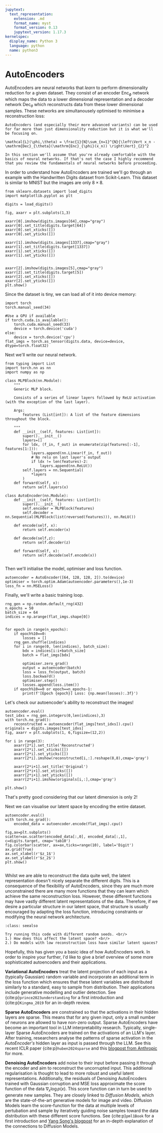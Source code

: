 ```yaml
---
jupytext:
  text_representation:
    extension: .md
    format_name: myst
    format_version: 0.13
    jupytext_version: 1.17.3
kernelspec:
  display_name: Python 3
  language: python
  name: python3
---
```


# AutoEncoders

AutoEncoders are neural networks that *learn* to perform dimensionality reduction for a given dataset. They consist of an encoder $\mathrm{Enc}_{\phi}$ network which maps the data to a lower dimensional representation and a decoder network $\mathrm{Dec}_{\theta}$ which reconstructs data from these lower dimensional samples. These networks are simultanousely optimised to minimise a reconstruction loss:

```{margin}
AutoEncoders (and especially their more advanced variants) can be used for far more than just dimensionality reduction but it is what we'll be focusing on.
```


```{math}
\mathcal{L}(\phi,\theta) = \frac{1}{N}\sum_{n=1}^{N}{\left\Vert x_n - \mathrm{Dec}_{\theta}(\mathrm{Enc}_{\phi}(x_n)) \right\Vert}_{2}^2
```

```{warning}
In this section we'll assume that you're already comfortable with the basics of neural networks. If that's not the case I highly recommend that you review the fundamentals of neural networks before proceeding.
```

In order to understand how AutoEncoders are trained we'll go through an example with the Handwritten Digits dataset from Scikit-Learn. This dataset is similar to MNIST but the images are only $8\times 8$.

```{code-cell}
from sklearn.datasets import load_digits
import matplotlib.pyplot as plt

digits = load_digits()

fig, axarr = plt.subplots(1,3)

axarr[0].imshow(digits.images[64],cmap="gray")
axarr[0].set_title(digits.target[64])
axarr[0].set_xticks([])
axarr[0].set_yticks([])

axarr[1].imshow(digits.images[1337],cmap="gray")
axarr[1].set_title(digits.target[1337])
axarr[1].set_xticks([])
axarr[1].set_yticks([])


axarr[2].imshow(digits.images[5],cmap="gray")
axarr[2].set_title(digits.target[5])
axarr[2].set_xticks([])
axarr[2].set_yticks([])
plt.show()
```

Since the dataset is tiny, we can load all of it into device memory:
```{code-cell}
import torch
torch.manual_seed(34)

#Use a GPU if available
if torch.cuda.is_available():
    torch.cuda.manual_seed(33)
    device = torch.device('cuda')
else:
    device = torch.device('cpu')
flat_imgs = torch.as_tensor(digits.data, device=device, dtype=torch.float32)
```


Next we'll write our neural network.

```{code-cell}
from typing import List
import torch.nn as nn
import numpy as np

class MLPBlock(nn.Module):
    """
    Generic MLP block. 
    
    Consists of a series of linear layers followed by ReLU activation (with the exception of the last layer).

    Args:
        features (List[int]): A list of the feature dimensions throughout the block.

    """
    def __init__(self, features: List[int]):
        super().__init__()
        layers=[]
        for ldx, (f_in, f_out) in enumerate(zip(features[:-1], features[1:])):
            layers.append(nn.Linear(f_in, f_out))
            # No relu on last layer's output
            if ldx != len(features)-2:
                layers.append(nn.ReLU())
        self.layers = nn.Sequential(
            *layers
        )
    def forward(self, x):
        return self.layers(x)

class AutoEncoder(nn.Module):
    def __init__(self, features: List[int]):
        super().__init__()
        self.encoder = MLPBlock(features)
        self.decoder = nn.Sequential(MLPBlock(list(reversed(features))), nn.ReLU())
    
    def encode(self, x):
        return self.encoder(x)

    def decode(self,z):
        return self.decoder(z)

    def forward(self, x):
        return self.decode(self.encode(x)) 
    
```

Then we'll initialise the model, optimiser and loss function.

```{code-cell}
autoencoder = AutoEncoder([64, 128, 128, 2]).to(device)
optimiser = torch.optim.Adam(autoencoder.parameters(),1e-3)
loss_fn = nn.MSELoss()
```

Finally, we'll write a basic training loop.

```{code-cell}
rng_gen = np.random.default_rng(432)
n_epochs = 50
batch_size = 64
indices = np.arange(flat_imgs.shape[0])


for epoch in range(n_epochs):
    if epoch%10==0:
        losses = []
    rng_gen.shuffle(indices)
    for i in range(0, len(indices), batch_size):
        bdx = indices[i:i+batch_size]
        batch = flat_imgs[bdx]

        optimiser.zero_grad()
        output = autoencoder(batch)
        loss = loss_fn(output, batch)
        loss.backward()
        optimiser.step()
        losses.append(loss.item())  
    if epoch%10==0 or epoch==n_epochs-1: 
        print(f'[Epoch {epoch}] Loss: {np.mean(losses):.3f}')
```


Let's check our autoencoder's ability to reconstruct the images!

```{code-cell}
autoencoder.eval()
test_idxs = rng_gen.integers(0,len(indices),3)
with torch.no_grad():
    reconstructed = autoencoder(flat_imgs[test_idxs]).cpu()
originals = digits.images[test_idxs]
fig, axarr = plt.subplots(1, 6,figsize=(12,2))

for i in range(3):
    axarr[2*i].set_title('Reconstructed')
    axarr[2*i].set_xticks([])
    axarr[2*i].set_yticks([])
    axarr[2*i].imshow(reconstructed[i,:].reshape(8,8),cmap='gray')
    
    axarr[2*i+1].set_title('Original')
    axarr[2*i+1].set_xticks([])
    axarr[2*i+1].set_yticks([])
    axarr[2*i+1].imshow(originals[i,:],cmap='gray')

plt.show()
```

That's pretty good considering that our latent dimension is only 2!

Next we can visualise our latent space by encoding the entire dataset.

```{code-cell}
autoencoder.eval()
with torch.no_grad():
    encoded_data = autoencoder.encode(flat_imgs).cpu()

fig,ax=plt.subplots()
scatter=ax.scatter(encoded_data[:,0], encoded_data[:,1], c=digits.target, cmap='tab10')
fig.colorbar(scatter, ax=ax,ticks=range(10), label='Digit')
ax.grid(True)
ax.set_xlabel(r'$z_1$')
ax.set_ylabel(r'$z_2$')
plt.show()


```

Whilst we are able to reconstruct the data quite well, the latent representation doesn't nicely separate the different digits. This is a consequence of the flexibility of AutoEncoders, since they are much more unconstrained there are many more functions that they can learn which achieve the same reconstruction loss. However, these different functions may have vastly different latent representations of the data. Therefore, if we desire a particular structure in our latent space, that structure is usually encouraged by adapting the loss function, introducing constraints or modifying the neural network architecture. 

```{admonition} Exercise
:class: seealso

Try running this code with different random seeds. <br/>
1.) How does this affect the latent space? <br/>
2.) Do models with low reconstruction loss have similar latent spaces?
```


Hopefully, this has given you a basic idea of how AutoEncoders work. In order to inspire your further, I'd like to give a brief overview of some more sophisticated autoencoders and their applications.

**Variational AutoEncoders** treat the latent projection of each input as a (typically Gaussian) random variable and incorporate an additional term in the loss function which ensures that these latent variables are distributed similarly to a standard, easy to sample from distribution. Their applications include generative modelling and outlier detection. See {cite:p}`prince2023understanding` for a first introduction and {cite:p}`Kingma_2019` for an in-depth review.

**Sparse AutoEncoders** are constrained so that the activations in their hidden layers are sparse. This means that for any given input, only a small number of neurons are allowed to have non-zero output. Sparse AutoEncoders have become an important tool in LLM interpretability research. Typically, single-layer Sparse AutoEncoders are trained on the activations of an LLM's layer. After training, researchers analyse the patterns of sparse activation in the *AutoEncoder's* hidden layer as input is passed through the LLM. See this recent ICLR paper {cite:p}`huben2024sparse` and this [blogpost from Anthropic](https://transformer-circuits.pub/2023/monosemantic-features/) for more.


**Denoising AutoEncoders** add noise to their input before passing it through the encoder and aim to reconstruct the uncorrupted input. This additional regularisation is thought to lead to more robust and useful latent representations. Additionally, the residuals of Denoising AutoEncoders trained with Gaussian corruption and MSE loss approximate the score function of the data $\nabla_{x}\log p(x)$. This score function can in turn be used to generate new samples. They are closely linked to *Diffusion Models*, which are the state-of-the-art generative models for image and video. Diffusion Models learn the score-function for the data at multiple levels of pertubation and sample by iteratively guiding noise samples toward the data distribution with these different score functions. See {cite:p}`pml1Book` for a first introduction and [Yang Song's blogpost](https://yang-song.net/blog/2021/score/) for an in-depth explanation of the connections to Diffusion Models.

```{bibliography}
```